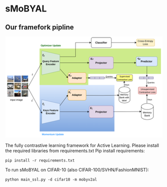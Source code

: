 # sMoBYAL
## Our framefork pipline
![sMoBY](sMoBY.png)

The fully contrastive learning framework for Active Learning.
Please install the required libraries from requirements.txt
Pip install requirements:
```
pip install -r requirements.txt
```
To run sMoBYAL on CIFAR-10 (also CIFAR-100/SVHN/FashionMNIST): 
```
python main_ssl.py -d cifar10 -m mobyv2al
```
